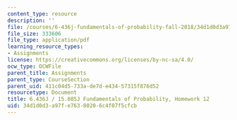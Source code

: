 ```yaml
---
content_type: resource
description: ''
file: /courses/6-436j-fundamentals-of-probability-fall-2018/34d1d0d3a97fe76380206c4f07f5cfcb_MIT6_436JF18_hw12.pdf
file_size: 333606
file_type: application/pdf
learning_resource_types:
- Assignments
license: https://creativecommons.org/licenses/by-nc-sa/4.0/
ocw_type: OCWFile
parent_title: Assignments
parent_type: CourseSection
parent_uid: 411c04d5-733a-de7d-e434-57315f876d52
resourcetype: Document
title: 6.436J / 15.085J Fundamentals of Probability, Homework 12
uid: 34d1d0d3-a97f-e763-8020-6c4f07f5cfcb
---
```

